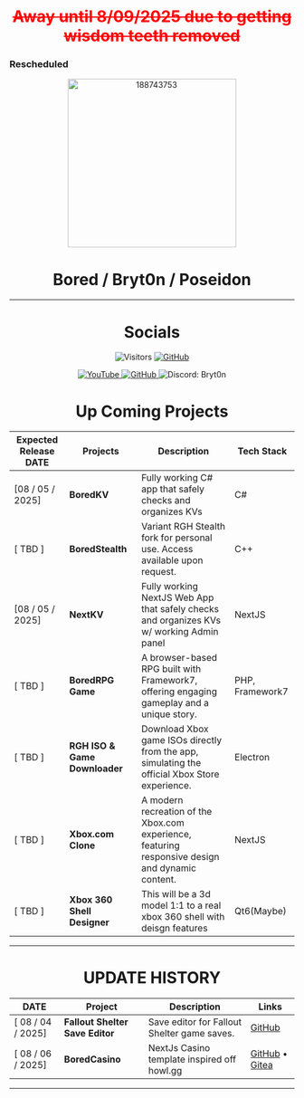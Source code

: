 <s><h1 style="color:red;" align="center"> Away until 8/09/2025 due to getting wisdom teeth removed </h1></s> <h3>Rescheduled</h3>
<div align="center"><img width="298" height="298" alt="188743753" src="https://github.com/user-attachments/assets/4e920833-d794-4a2a-b599-d5e3d2336983" /></div>

<div align="center">
  <h1>Bored / Bryt0n / Poseidon</h1>
  <!-- Socials are now listed in the table below -->
</div>
  
<hr>              
<div align="center" style="text-align:center;h1:50px;"> <h1> Socials </h1> 
  
 ![Visitors](https://api.visitorbadge.io/api/combined?path=https%3A%2F%2Fgithub.com%2Fposeidonlocal&label=Nerds&labelColor=%23ff8a65&countColor=%2337d67a&style=flat&labelStyle=upper)
  <a href="https://github.com/poseidonLocal" target="_blank">
    <img src="https://img.shields.io/badge/GitHub-181717?style=for-the-badge&logo=github&logoColor=white" alt="GitHub"/>
  </a>
<p style="text-decoration: none;text-align:center;" align="center-left">
 <a href="https://www.youtube.com/@theartofbored" target="_blank">        
    <img src="https://img.shields.io/badge/YouTube-%23FF0000.svg?style=for-the-badge&logo=YouTube&logoColor=white" alt="YouTube"/>
  </a> 

  <a href="https://github.com/poseidonLocal" target="_blank">
    <img src="https://img.shields.io/badge/GitHub-181717?style=for-the-badge&logo=github&logoColor=white" alt="GitHub"/>
  </a>
  
  <img src="https://img.shields.io/badge/Discord-Bryt0n-5865F2?style=for-the-badge&logo=&logoColor=white" alt="Discord: Bryt0n"/>
</p>
  </div>
<div align="center" style="text-align:center;h1:50px;"> <h1> Up Coming Projects </h1> </div>

| Expected Release DATE          | Projects                       | Description                                                                                                         | Tech Stack         |
|------------------------------- |--------------------------------|---------------------------------------------------------------------------------------------------------------------|--------------------|
|   [08 / 05 / 2025]           |  **BoredKV**                    | Fully working C# app that safely checks and organizes KVs                                                           | C#                 |
|   [ TBD ]                      |  **BoredStealth**               | Variant RGH Stealth fork for personal use. Access available upon request.                                           | C++                |
|   [08 / 05 / 2025]           |  **NextKV**                     | Fully working NextJS Web App that safely checks and organizes KVs w/ working Admin panel                            | NextJS             |
|   [ TBD ]                      |  **BoredRPG Game**              | A browser-based RPG built with Framework7, offering engaging gameplay and a unique story.                           | PHP, Framework7    |
|   [ TBD ]                      |  **RGH ISO & Game Downloader**  | Download Xbox game ISOs directly from the app, simulating the official Xbox Store experience.                       | Electron           |
|   [ TBD ]                      |  **Xbox.com Clone**             | A modern recreation of the Xbox.com experience, featuring responsive design and dynamic content.                    | NextJS             |
|   [ TBD ]                      |  **Xbox 360 Shell Designer**    | This will be a 3d model 1:1 to a real xbox 360 shell with deisgn features                                           | Qt6(Maybe)         |


<hr>
<div align="center" style="text-align:center;h1:50px;"> <h1> UPDATE HISTORY </h1> 

| DATE                            | Project                         | Description                                      | Links                                                                                |
|---------------------------------|---------------------------------|--------------------------------------------------|--------------------------------------------------------------------------------------|
|   [ 08 / 04 / 2025]             | **Fallout Shelter Save Editor** | Save editor for Fallout Shelter game saves.      | [GitHub](https://github.com/poseidonlocal/Fallout-Shelter-Save-Editor)               | 
|   [ 08 / 06 / 2025]             | **BoredCasino**                 | NextJs Casino template inspired off howl.gg      | [GitHub](https://github.com/poseidonlocal/BoredCasino) • [Gitea](#coming-soon)       |

<hr></div>

